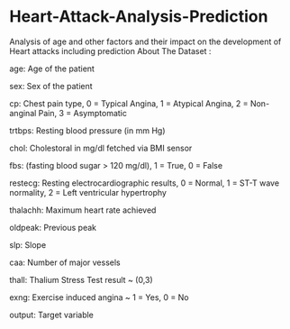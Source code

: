# Heart-Attack-Analysis-Prediction
Analysis of age and other factors and their impact on the development of Heart attacks including prediction
About The Dataset :

age: Age of the patient

sex: Sex of the patient

cp: Chest pain type, 0 = Typical Angina, 1 = Atypical Angina, 2 = Non-anginal Pain, 3 = Asymptomatic

trtbps: Resting blood pressure (in mm Hg)

chol: Cholestoral in mg/dl fetched via BMI sensor

fbs: (fasting blood sugar > 120 mg/dl), 1 = True, 0 = False

restecg: Resting electrocardiographic results, 0 = Normal, 1 = ST-T wave normality, 2 = Left ventricular hypertrophy

thalachh: Maximum heart rate achieved

oldpeak: Previous peak

slp: Slope

caa: Number of major vessels

thall: Thalium Stress Test result ~ (0,3)

exng: Exercise induced angina ~ 1 = Yes, 0 = No

output: Target variable
